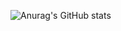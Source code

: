 ![Anurag's GitHub stats](https://github-readme-stats.vercel.app/api?username=twoone-3&show_icons=true&theme=transparent)
